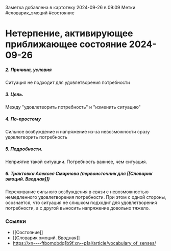 Заметка добавлена в картотеку 2024-09-26 в 09:09
Метки #словарик_эмоций  #состояние 

#  Нетерпение, активирующее приближающее состояние 2024-09-26

##### 2. Причина, условия
Ситуация не подходит для удовлетворения потребности
##### 3. Цель.
Между "удовлетворить потребность" и "изменить ситуацию"
##### 4. По-простому
Сильное возбуждение и напряжение из-за невозможности сразу удовлетворить потребность
##### 5. Подробности.
Неприятие такой ситуации. Потребность важнее, чем ситуация.
##### 6. Трактовка Алексея Смирнова (первоисточник для [[Словарик эмоций. Вводная]])
Переживание сильного возбуждения в связи с невозможностью немедленного удовлетворения потребности. При этом с одной стороны, осознается, что ситуация не слишком подходит для удовлетворения потребности, а с другой выносить напряжение довольно тяжело.


### Ссылки
- [[Состояние]]
- [[Словарик эмоций. Вводная]]
- https://xn----ftbomobdq1b9f.xn--p1ai/article/vocabulary_of_senses/




